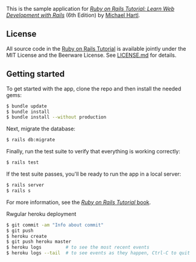 
This is the sample application for
[*Ruby on Rails Tutorial:
Learn Web Development with Rails*](https://www.railstutorial.org/)
(6th Edition)
by [Michael Hartl](https://www.michaelhartl.com/).

## License

All source code in the [Ruby on Rails Tutorial](https://www.railstutorial.org/)
is available jointly under the MIT License and the Beerware License. See
[LICENSE.md](LICENSE.md) for details.

## Getting started

To get started with the app, clone the repo and then install the needed gems:

```bash
$ bundle update
$ bundle install
$ bundle install --without production
```

Next, migrate the database:

```bash
$ rails db:migrate
```

Finally, run the test suite to verify that everything is working correctly:

```bash
$ rails test
```

If the test suite passes, you'll be ready to run the app in a local server:

```bash
$ rails server
$ rails s
```

For more information, see the
[*Ruby on Rails Tutorial* book](https://www.railstutorial.org/book).

Rwgular heroku deployment
```bash
$ git commit -am "Info about commit"
$ git push
$ heroku create
$ git push heroku master
$ heroku logs         # to see the most recent events
$ heroku logs --tail  # to see events as they happen, Ctrl-C to quit
```

